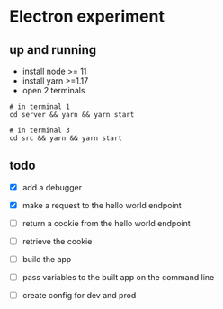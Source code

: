 # Electron experiment

## up and running

- install node >= 11
- install yarn >=1.17
- open 2 terminals

```
# in terminal 1
cd server && yarn && yarn start

# in terminal 3
cd src && yarn && yarn start
```

## todo

- [x] add a debugger
- [x] make a request to the hello world endpoint
- [ ] return a cookie from the hello world endpoint
- [ ] retrieve the cookie
- [ ] build the app
- [ ] pass variables to the built app on the command line
- [ ] create config for dev and prod

